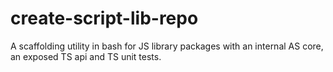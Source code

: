 # create-script-lib-repo
A scaffolding utility in bash for JS library packages with an internal AS core,  an exposed TS api and TS unit tests.
